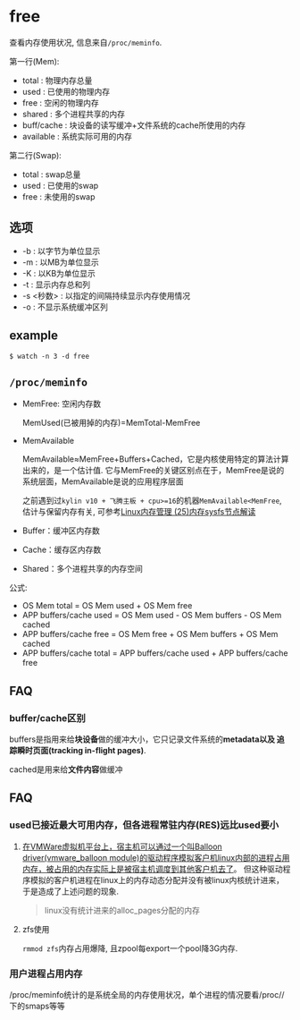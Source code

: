 # free

查看内存使用状况, 信息来自`/proc/meminfo`.

第一行(Mem):
- total : 物理内存总量
- used : 已使用的物理内存
- free : 空闲的物理内存
- shared : 多个进程共享的内存
- buff/cache : 块设备的读写缓冲+文件系统的cache所使用的内存
- available : 系统实际可用的内存

第二行(Swap):
- total : swap总量
- used : 已使用的swap
- free : 未使用的swap

## 选项
- -b : 以字节为单位显示
- -m : 以MB为单位显示
- -K : 以KB为单位显示
- -t : 显示内存总和列
- -s <秒数> : 以指定的间隔持续显示内存使用情况
- -o : 不显示系统缓冲区列

## example
```
$ watch -n 3 -d free
```

## `/proc/meminfo`
- MemFree: 空闲内存数

    MemUsed(已被用掉的内存)=MemTotal-MemFree
- MemAvailable

    MemAvailable≈MemFree+Buffers+Cached，它是内核使用特定的算法计算出来的，是一个估计值. 它与MemFree的关键区别点在于，MemFree是说的系统层面，MemAvailable是说的应用程序层面

    之前遇到过`kylin v10 + 飞腾主板 + cpu>=16`的机器`MemAvailable<MemFree`, 估计与保留内存有关, 可参考[Linux内存管理 (25)内存sysfs节点解读](cnblogs.com/arnoldlu/p/8568330.html)
- Buffer：缓冲区内存数
- Cache：缓存区内存数
- Shared：多个进程共享的内存空间

公式:
- OS Mem total = OS Mem used + OS Mem free
- APP buffers/cache used = OS Mem used - OS Mem buffers - OS Mem cached
- APP buffers/cache free = OS Mem free + OS Mem buffers + OS Mem cached
- APP buffers/cache total = APP buffers/cache used + APP buffers/cache free

## FAQ
### buffer/cache区别
buffers是指用来给**块设备**做的缓冲大小，它只记录文件系统的**metadata以及 追踪瞬时页面(tracking in-flight pages)**.

cached是用来给**文件内容**做缓冲

## FAQ
### used已接近最大可用内存，但各进程常驻内存(RES)远比used要小
1. [在VMWare虚拟机平台上，宿主机可以通过一个叫Balloon driver(vmware_balloon module)的驱动程序模拟客户机linux内部的进程占用内存，被占用的内存实际上是被宿主机调度到其他客户机去了](https://segmentfault.com/a/1190000022518282)。
但这种驱动程序模拟的客户机进程在linux上的内存动态分配并没有被linux内核统计进来，于是造成了上述问题的现象.

    > linux没有统计进来的alloc_pages分配的内存
1. zfs使用
    
    `rmmod zfs`内存占用爆降, 且zpool每export一个pool降3G内存.

### 用户进程占用内存
/proc/meminfo统计的是系统全局的内存使用状况，单个进程的情况要看/proc/<pid>/下的smaps等等
